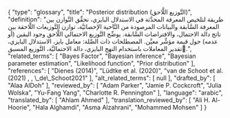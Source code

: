 {
    "type": "glossary",
    "title": "Posterior distribution (التَّوزيع اللَّاحق)",
    "definition": "طريقة لتلخيص المعرفة المحدَّثة في الاستدلال البايزي، تحقِّق التَّوازن بين المعرفة السَّابقة والبيانات المرصودة من النَّاحية الإحصائيَّة، توازن التَّوزيعات اللَّاحقة بين ناتج دالة الاحتمال، والافتراضات السَّابقة. يوضِّح التَّوزيع الاحتمالي اللَّاحق وجود اليقين (أو عدمه) حول قيمة مؤشِّر معيَّن.  المصطلحات ذات الصِّلة: معامل بايز، الاستدلال البايزي، تقدير المعاملات باستخدام النهج البايزي، دالة الاحتماليَّة، التَّوزيع المسبق.ِ",
    "related_terms": [
        "Bayes Factor",
        "Bayesian inference",
        "Bayesian parameter estimation",
        "Likelihood function",
        "Prior distribution"
    ],
    "references": [
        "Dienes (2014)",
        "Lüdtke et al. (2020)",
        "van de Schoot et al. (2021) , , \\_de\\_Schoot2021"
    ],
    "alt_related_terms": [
        null
    ],
    "drafted_by": [
        "Alaa AlDoh"
    ],
    "reviewed_by": [
        "Adam Parker",
        "Jamie P. Cockcroft",
        "Julia Wolska",
        "Yu-Fang Yang",
        "Charlotte R. Pennington"
    ],
    "language": "arabic",
    "translated_by": [
        "Ahlam Ahmed"
    ],
    "translation_reviewed_by": [
        "Ali H. Al-Hoorie",
        "Hala Alghamdi",
        "Asma Alzahrani",
        "Mohammed Mohsen"
    ]
}